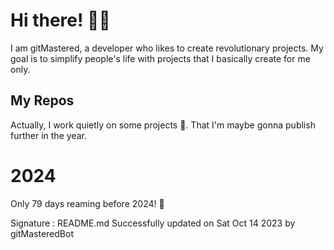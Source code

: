 
# Hi there! 🙋‍♂️
I am gitMastered, a developer who likes to create revolutionary projects.
My goal is to simplify people's life with projects that I basically create for me only.

## My Repos
Actually, I work quietly on some projects 👀. That I'm maybe gonna publish further in the year.

# 2024
Only 79 days reaming before 2024! 🙌

Signature : README.md Successfully updated on Sat Oct 14 2023 by gitMasteredBot

